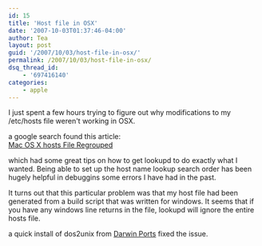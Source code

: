 ```yaml
---
id: 15
title: 'Host file in OSX'
date: '2007-10-03T01:37:46-04:00'
author: Tea
layout: post
guid: '/2007/10/03/host-file-in-osx/'
permalink: /2007/10/03/host-file-in-osx/
dsq_thread_id:
    - '697416140'
categories:
    - apple
---
```


I just spent a few hours trying to figure out why modifications to my /etc/hosts file weren't working in OSX.

a google search found this article:  
[Mac OS X hosts File Regrouped](http://www.macwrite.com/critical-mass/mac-os-x-hosts-file-regrouped)

which had some great tips on how to get lookupd to do exactly what I wanted. Being able to set up the host name lookup search order has been hugely helpful in debuggins some errors I have had in the past.

It turns out that this particular problem was that my host file had been generated from a build script that was written for windows. It seems that if you have any windows line returns in the file, lookupd will ignore the entire hosts file.

a quick install of dos2unix from [Darwin Ports](http://darwinports.com/) fixed the issue.